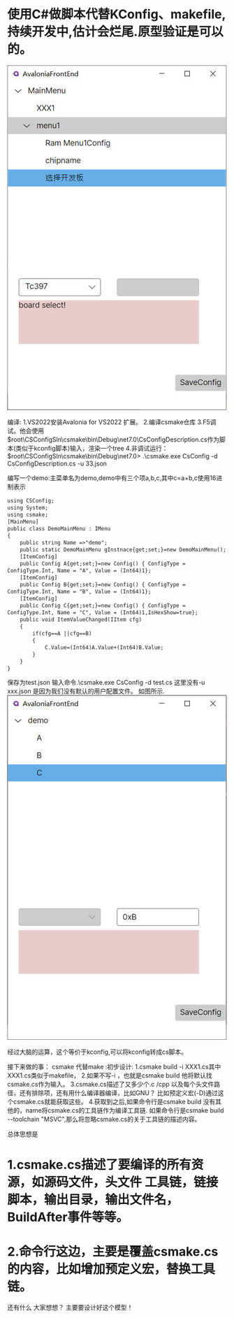 # 使用C#做脚本代替KConfig、makefile,持续开发中,估计会烂尾.原型验证是可以的。
![](./doc/index.jpg)


编译:
1.VS2022安装Avalonia for VS2022 扩展。
2.编译csmake仓库
3.F5调试。他会使用$root\CSConfigSln\csmake\bin\Debug\net7.0\CsConfigDescription.cs作为脚本(类似于kconfig脚本)输入，渲染一个tree
4.非调试运行：$root\CSConfigSln\csmake\bin\Debug\net7.0> .\csmake.exe CsConfig -d CsConfigDescription.cs -u 33.json

编写一个demo:主菜单名为demo,demo中有三个项a,b,c,其中c=a+b,c使用16进制表示
```
using CSConfig;
using System;
using csmake;
[MainMenu]
public class DemoMainMenu : IMenu
{
    public string Name =>"demo";
    public static DemoMainMenu gInstnace{get;set;}=new DemoMainMenu();
    [ItemConfig]
    public Config A{get;set;}=new Config() { ConfigType = ConfigType.Int, Name = "A", Value = (Int64)1};
    [ItemConfig]
    public Config B{get;set;}=new Config() { ConfigType = ConfigType.Int, Name = "B", Value = (Int64)1};
    [ItemConfig]
    public Config C{get;set;}=new Config() { ConfigType = ConfigType.Int, Name = "C", Value = (Int64)1,IsHexShow=true};
    public void ItemValueChanged(IItem cfg)
    {
        if(cfg==A ||cfg==B)
        {
            C.Value=(Int64)A.Value+(Int64)B.Value;
        }
    }
}
```
保存为test.json
输入命令.\csmake.exe CsConfig -d test.cs   这里没有-u xxx.json 是因为我们没有默认的用户配置文件。
如图所示.
![](./doc/sample.jpg)



经过大脑的运算，这个等价于kconfig,可以将kconfig转成cs脚本。

接下来做的事：
csmake 代替make :初步设计: 
1.csmake build -i XXX1.cs其中XXX1.cs类似于makefile，
2.如果不写-i ，也就是csmake build 他将默认找csmake.cs作为输入。
3.csmake.cs描述了又多少个.c /cpp 以及每个头文件路径，还有排除项，还有用什么编译器编译，比如GNU？
    比如预定义宏(-D)通过这个csmake.cs就能获取这些。
4.获取到之后,如果命令行是csmake  build 没有其他的，name将csmake.cs的工具链作为编译工具链.
    如果命令行是csmake build --toolchain "MSVC",那么将忽略csmake.cs的关于工具链的描述内容。

总体思想是
# 1.csmake.cs描述了要编译的所有资源，如源码文件，头文件 工具链，链接脚本，输出目录，输出文件名，BuildAfter事件等等。
# 2.命令行这边，主要是覆盖csmake.cs的内容，比如增加预定义宏，替换工具链。
还有什么 大家想想？
主要要设计好这个模型！



